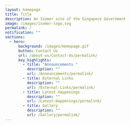 ```yaml
---
layout: homepage
title: Title
description: An Isomer site of the Singapore Government
image: /images/isomer-logo.svg
permalink: /
notification: ""
sections:
  - hero:
      background: /images/Homepage.gif
      button: Contact Us
      url: /about-us/Contact-Us/permalink/
      key_highlights:
        - title: "Announcements "
          description: ""
          url: /Announcements/permalink/
        - title: External Links
          description: ""
          url: /External-Links/permalink/
        - title: Latest Happenings
          description: ""
          url: /Latest-Happenings/permalink/
        - title: Gallery
          description: ""
          url: /Gallery/permalink/
---
```


